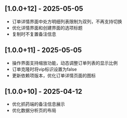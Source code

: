 ## [1.0.0+12] - 2025-05-05
- 订单详情界面中处方明细列表限制为双列，不再支持切换
- 优化详情界面和创建界面的选项标题
- 复制时不复置备注信息

## [1.0.0+11] - 2025-05-05
- 操作界面支持缩放功能，动态调整订单列表的显示比例
- 订单克隆时将vip标识设置为false
- 更新依赖项版本，优化订单详情页面的图标


## [1.0.0+10] - 2025-04-12
- 优化抓药端的备注信息展示
- 优化数据分析页的布局